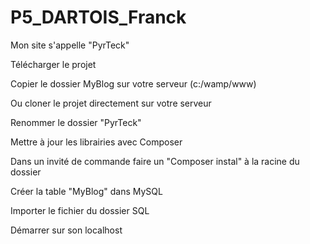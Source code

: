 # P5_DARTOIS_Franck
Mon site s'appelle "PyrTeck"

Télécharger le projet

Copier le dossier MyBlog sur votre serveur (c:/wamp/www)

Ou cloner le projet directement sur votre serveur

Renommer le dossier "PyrTeck"

Mettre à jour les librairies avec Composer

Dans un invité de commande faire un "Composer instal" à la racine du dossier

Créer la table "MyBlog" dans MySQL

Importer le fichier du dossier SQL

Démarrer sur son localhost
